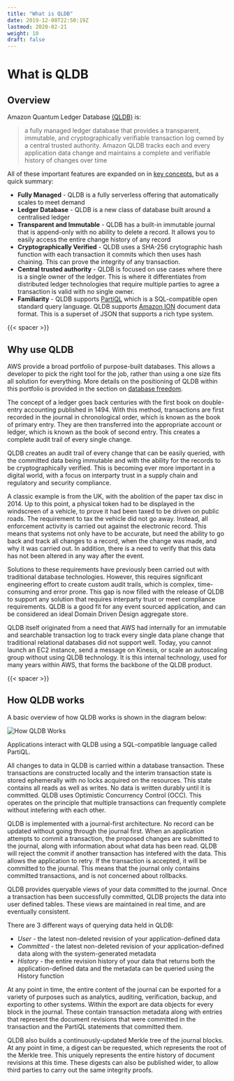 ```yaml
---
title: "What is QLDB"
date: 2019-12-08T22:50:19Z
lastmod: 2020-02-21
weight: 10
draft: false
---
```


# What is QLDB

## Overview

Amazon Quantum Ledger Database [(QLDB)](https://aws.amazon.com/qldb/) is:

> a fully managed ledger database that provides a transparent, immutable, and cryptographically
> verifiable transaction log owned by a central trusted authority. Amazon QLDB tracks each and
> every application data change and maintains a complete and verifiable history of changes
> over time

All of these important features are expanded on in [key concepts](../key-concepts/), but as a quick summary:

* **Fully Managed** - QLDB is a fully serverless offering that automatically scales to meet demand
* **Ledger Database** - QLDB is a new class of database built around a centralised ledger
* **Transparent and Immutable** - QLDB has a built-in immutable journal that is append-only with no ability to delete a record. It allows you to easily access the entire change history of any record
* **Cryptographically Verified** - QLDB uses a SHA-256 crytographic hash function with each transaction it commits which then uses hash chaining. This can prove the integrity of any transaction.
* **Central trusted authority** - QLDB is focused on use cases where there is a single owner of the ledger. This is where it differentiates from distributed ledger technologies that require multiple parties to agree a transaction is valid with no single owner.
* **Familiarity** - QLDB supports [PartiQL](https://partiql.org/) which is a SQL-compatible open standard query language. QLDB supports [Amazon ION](http://amzn.github.io/ion-docs/) document data format. This is a superset of JSON that supports a rich type system.

{{< spacer >}}
## Why use QLDB

AWS provide a broad portfolio of purpose-built databases. This allows a developer to pick the right tool for the job, rather than using a one size fits all solution for everything. More details on the positioning of QLDB within this portfolio is provided in the section on [database freedom](../database-freedom/).

The concept of a ledger goes back centuries with the first book on double-entry accounting published in 1494. With this method, transactions are first recorded in the journal in chronological order, which is known as the book of primary entry. They are then transferred into the appropriate account or ledger, which is known as the book of second entry. This creates a complete audit trail of every single change.

QLDB creates an audit trail of every change that can be easily queried, with the committed data being immutable and with the ability for the records to be cryptographically verified. This is becoming ever more important in a digital world, with a focus on interparty trust in a supply chain and regulatory and security compliance.

A classic example is from the UK, with the abolition of the paper tax disc in 2014. Up to this point, a physical token had to be displayed in the windscreen of a vehicle, to prove it had been taxed to be driven on public roads. The requirement to tax the vehicle did not go away. Instead, all enforcement activity is carried out against the electronic record. This means that systems not only have to be accurate, but need the ability to go back and track all changes to a record, when the change was made, and why it was carried out. In addition, there is a need to verify that this data has not been altered in any way after the event.

Solutions to these requirements have previously been carried out with traditional database technologies. However, this requires significant engineering effort to create custom audit trails, which is complex, time-consuming and error prone. This gap is now filled with the release of QLDB to support any solution that requires interparty trust or meet compliance requirements. QLDB is a good fit for any event sourced application, and can be considered an ideal Domain Driven Design aggregate store.

QLDB itself originated from a need that AWS had internally for an immutable and searchable transaction log to track every single data plane change that traditional relational databases did not support well. Today, you cannot launch an EC2 instance, send a message on Kinesis, or scale an autoscaling group without using QLDB technology. It is this internal technology, used for many years within AWS, that forms the backbone of the QLDB product.

{{< spacer >}}
## How QLDB works

A basic overview of how QLDB works is shown in the diagram below:

![How QLDB Works](/images/How-QLDB-Works.png)


Applications interact with QLDB using a SQL-compatible language called PartiQL.

All changes to data in QLDB is carried within a database transaction. These transactions are constructed locally and the interim transaction state is stored ephemerally with no locks acquired on the resources. This state contains all reads as well as writes. No data is written durably until it is committed. QLDB uses Optimistic Concurrency Control (OCC). This operates on the principle that multiple transactions can frequently complete without intefering with each other.

QLDB is implemented with a journal-first architecture. No record can be updated without going through the journal first. When an application attempts to commit a transaction, the proposed changes are submitted to the journal, along with information about what data has been read. QLDB will reject the commit if another transaction has intefered with the data. This allows the application to retry. If the transaction is accepted, it will be committed to the journal. This means that the journal only contains committed transactions, and is not concerned about rollbacks.

QLDB provides queryable views of your data committed to the journal. Once a transaction has been successfully committed, QLDB projects the data into user defined tables. These views are maintained in real time, and are eventually consistent.

There are 3 different ways of querying data held in QLDB:

* *User* - the latest non-deleted revision of your application-defined data
* *Committed* - the latest non-deleted revision of your application-defined data along with the system-generated metadata
* *History* - the entire revision history of your data that returns both the application-defined data and the metadata can be queried using the History function

At any point in time, the entire content of the journal can be exported for a variety of purposes such as analytics, auditing, verification, backup, and exporting to other systems. Within the export are data objects for every block in the journal. These contain transaction metadata along with entries that represent the document revisions that were committed in the transaction and the PartiQL statements that committed them.

QLDB also builds a continuously-updated Merkle tree of the journal blocks. At any point in time, a digest can be requested, which represents the root of the Merkle tree. This uniquely represents the entire history of document revisions at this time. These digests can also be published wider, to allow third parties to carry out the same integrity proofs.